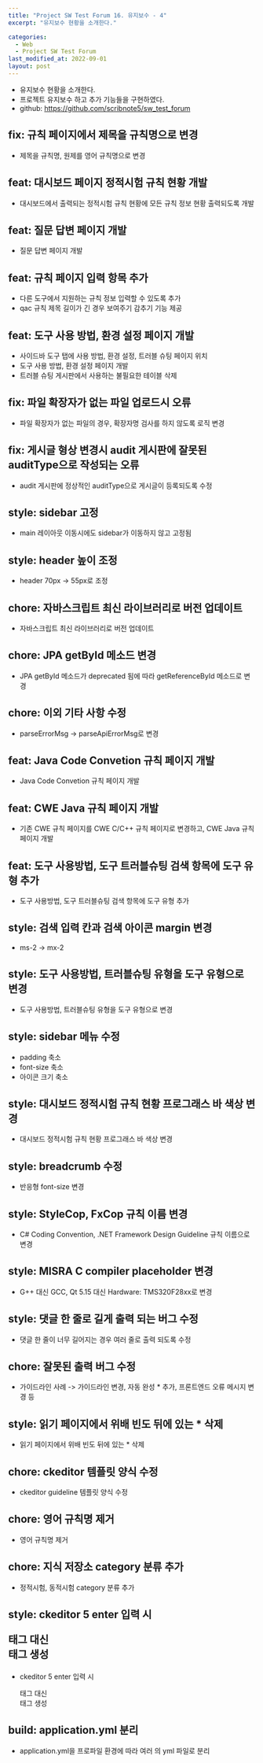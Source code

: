 ```yaml
---
title: "Project SW Test Forum 16. 유지보수 - 4"
excerpt: "유지보수 현황을 소개한다."

categories:
  - Web
  - Project SW Test Forum
last_modified_at: 2022-09-01
layout: post
---
```

- 유지보수 현황을 소개한다.
- 프로젝트 유지보수 하고 추가 기능들을 구현하였다.
- github: <https://github.com/scribnote5/sw_test_forum>



## fix: 규칙 페이지에서 제목을 규칙명으로 변경
- 제목을 규칙명, 원제를 영어 규칙명으로 변경



## feat: 대시보드 페이지 정적시험 규칙 현황 개발
- 대시보드에서 출력되는 정적시험 규칙 현황에 모든 규칙 정보 현황 출력되도록 개발



## feat: 질문 답변 페이지 개발
- 질문 답변 페이지 개발



## feat: 규칙 페이지 입력 항목 추가
- 다른 도구에서 지원하는 규칙 정보 입력할 수 있도록 추가
- qac 규칙 제목 길이가 긴 경우 보여주기 감추기 기능 제공



## feat: 도구 사용 방법, 환경 설정 페이지 개발
- 사이드바 도구 탭에 사용 방법, 환경 설정, 트러블 슈팅 페이지 위치
- 도구 사용 방법, 환경 설정 페이지 개발
- 트러블 슈팅 게시판에서 사용하는 불필요한 테이블 삭제



## fix: 파일 확장자가 없는 파일 업로드시 오류
- 파일 확장자가 없는 파일의 경우, 확장자명 검사를 하지 않도록 로직 변경



## fix: 게시글 형상 변경시 audit 게시판에 잘못된 auditType으로 작성되는 오류
- audit 게시판에 정상적인 auditType으로 게시글이 등록되도록 수정



## style: sidebar 고정
- main 레이아웃 이동시에도 sidebar가 이동하지 않고 고정됨



## style: header 높이 조정
- header 70px -> 55px로 조정



## chore: 자바스크립트 최신 라이브러리로 버전 업데이트
- 자바스크립트 최신 라이브러리로 버전 업데이트



## chore: JPA getById 메소드 변경
- JPA getById 메소드가 deprecated 됨에 따라 getReferenceById 메소드로 변경



## chore: 이외 기타 사항 수정
- parseErrorMsg -> parseApiErrorMsg로 변경



## feat: Java Code Convetion 규칙 페이지 개발
- Java Code Convetion 규칙 페이지 개발



## feat: CWE Java 규칙 페이지 개발
- 기존 CWE 규칙 페이지를  CWE C/C++ 규칙 페이지로 변경하고, CWE Java 규칙 페이지 개발



## feat: 도구 사용방법, 도구 트러블슈팅 검색 항목에 도구 유형 추가
- 도구 사용방법, 도구 트러블슈팅 검색 항목에 도구 유형 추가



## style: 검색 입력 칸과 검색 아이콘 margin 변경
- ms-2 -> mx-2



## style: 도구 사용방법, 트러블슈팅 유형을 도구 유형으로 변경
- 도구 사용방법, 트러블슈팅 유형을 도구 유형으로 변경



## style: sidebar 메뉴 수정
- padding 축소
- font-size 축소
- 아이콘 크기 축소



## style: 대시보드 정적시험 규칙 현황 프로그래스 바 색상 변경
- 대시보드 정적시험 규칙 현황 프로그래스 바 색상 변경



## style: breadcrumb 수정
- 반응형 font-size 변경



## style: StyleCop, FxCop 규칙 이름 변경
- C# Coding Convention, .NET Framework Design Guideline 규칙 이름으로 변경



## style: MISRA C compiler placeholder 변경
- G++ 대신 GCC, Qt 5.15 대신 Hardware: TMS320F28xx로 변경



## style: 댓글 한 줄로 길게 출력 되는 버그 수정
- 댓글 한 줄이 너무 길어지는 경우 여러 줄로 출력 되도록 수정



## chore: 잘못된 출력 버그 수정
- 가이드라인 사례 -> 가이드라인 변경, 자동 완성 * 추가, 프론트엔드 오류 메시지 변경 등



## style: 읽기 페이지에서 위배 빈도 뒤에 있는 * 삭제
- 읽기 페이지에서 위배 빈도 뒤에 있는 * 삭제



## chore: ckeditor 템플릿 양식 수정
- ckeditor guideline 템플릿 양식 수정



## chore: 영어 규칙명 제거
- 영어 규칙명 제거



## chore: 지식 저장소 category 분류 추가
- 정적시험, 동적시험 category 분류 추가



## style: ckeditor 5 enter 입력 시<p> 태그 대신 <br> 태그 생성
- ckeditor 5 enter 입력 시 <p> 태그 대신 <br> 태그 생성



## build: application.yml 분리
- application.yml을 프로파일 환경에 따라 여러 의 yml 파일로 분리
